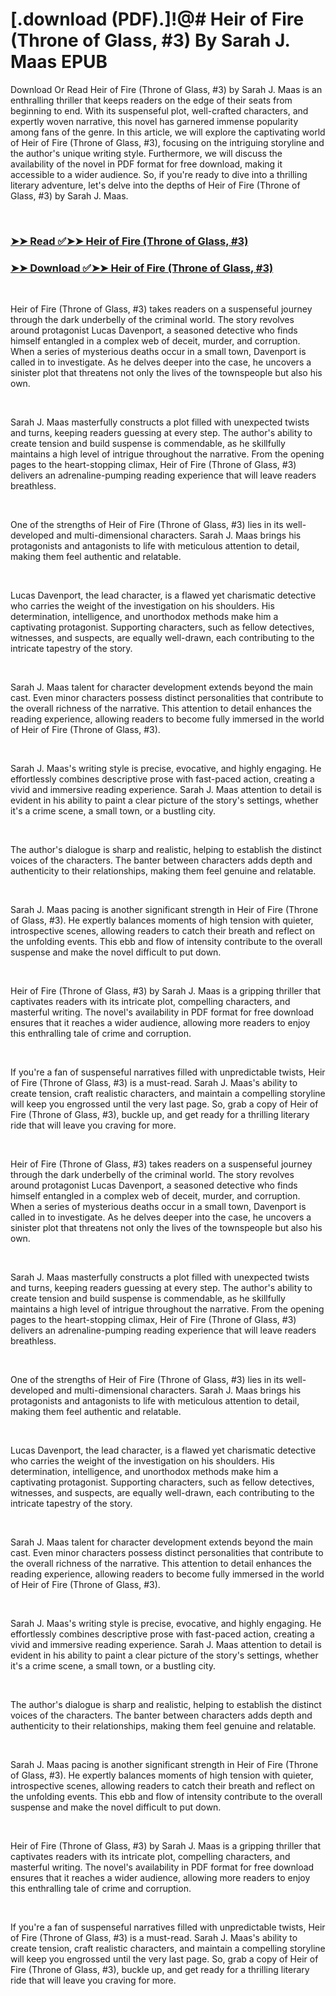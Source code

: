 # [.download (PDF).]!@# Heir of Fire (Throne of Glass, #3) By Sarah J. Maas EPUB

<p>Download Or Read Heir of Fire (Throne of Glass, #3) by Sarah J. Maas is an enthralling thriller that keeps readers on the edge of their seats from beginning to end. With its suspenseful plot, well-crafted characters, and expertly woven narrative, this novel has garnered immense popularity among fans of the genre. In this article, we will explore the captivating world of Heir of Fire (Throne of Glass, #3), focusing on the intriguing storyline and the author's unique writing style. Furthermore, we will discuss the availability of the novel in PDF format for free download, making it accessible to a wider audience. So, if you're ready to dive into a thrilling literary adventure, let's delve into the depths of Heir of Fire (Throne of Glass, #3) by Sarah J. Maas.</p>
<p>&nbsp;</p>

### [➤➤ Read ✅➤➤ Heir of Fire (Throne of Glass, #3)](https://pdf2worldwide.blogspot.com/id/76706470)

### [➤➤ Download ✅➤➤ Heir of Fire (Throne of Glass, #3)](https://pdf2worldwide.blogspot.com/id/76706470)

<p>&nbsp;</p>
<p>Heir of Fire (Throne of Glass, #3) takes readers on a suspenseful journey through the dark underbelly of the criminal world. The story revolves around protagonist Lucas Davenport, a seasoned detective who finds himself entangled in a complex web of deceit, murder, and corruption. When a series of mysterious deaths occur in a small town, Davenport is called in to investigate. As he delves deeper into the case, he uncovers a sinister plot that threatens not only the lives of the townspeople but also his own.</p>
<p>&nbsp;</p>
<p>Sarah J. Maas masterfully constructs a plot filled with unexpected twists and turns, keeping readers guessing at every step. The author's ability to create tension and build suspense is commendable, as he skillfully maintains a high level of intrigue throughout the narrative. From the opening pages to the heart-stopping climax, Heir of Fire (Throne of Glass, #3) delivers an adrenaline-pumping reading experience that will leave readers breathless.</p>
<p>&nbsp;</p>
<p>One of the strengths of Heir of Fire (Throne of Glass, #3) lies in its well-developed and multi-dimensional characters. Sarah J. Maas brings his protagonists and antagonists to life with meticulous attention to detail, making them feel authentic and relatable.</p>
<p>&nbsp;</p>
<p>Lucas Davenport, the lead character, is a flawed yet charismatic detective who carries the weight of the investigation on his shoulders. His determination, intelligence, and unorthodox methods make him a captivating protagonist. Supporting characters, such as fellow detectives, witnesses, and suspects, are equally well-drawn, each contributing to the intricate tapestry of the story.</p>
<p>&nbsp;</p>
<p>Sarah J. Maas talent for character development extends beyond the main cast. Even minor characters possess distinct personalities that contribute to the overall richness of the narrative. This attention to detail enhances the reading experience, allowing readers to become fully immersed in the world of Heir of Fire (Throne of Glass, #3).</p>
<p>&nbsp;</p>
<p>Sarah J. Maas's writing style is precise, evocative, and highly engaging. He effortlessly combines descriptive prose with fast-paced action, creating a vivid and immersive reading experience. Sarah J. Maas attention to detail is evident in his ability to paint a clear picture of the story's settings, whether it's a crime scene, a small town, or a bustling city.</p>
<p>&nbsp;</p>
<p>The author's dialogue is sharp and realistic, helping to establish the distinct voices of the characters. The banter between characters adds depth and authenticity to their relationships, making them feel genuine and relatable.</p>
<p>&nbsp;</p>
<p>Sarah J. Maas pacing is another significant strength in Heir of Fire (Throne of Glass, #3). He expertly balances moments of high tension with quieter, introspective scenes, allowing readers to catch their breath and reflect on the unfolding events. This ebb and flow of intensity contribute to the overall suspense and make the novel difficult to put down.</p>
<p>&nbsp;</p>
<p>Heir of Fire (Throne of Glass, #3) by Sarah J. Maas is a gripping thriller that captivates readers with its intricate plot, compelling characters, and masterful writing. The novel's availability in PDF format for free download ensures that it reaches a wider audience, allowing more readers to enjoy this enthralling tale of crime and corruption.</p>
<p>&nbsp;</p>
<p>If you're a fan of suspenseful narratives filled with unpredictable twists, Heir of Fire (Throne of Glass, #3) is a must-read. Sarah J. Maas's ability to create tension, craft realistic characters, and maintain a compelling storyline will keep you engrossed until the very last page. So, grab a copy of Heir of Fire (Throne of Glass, #3), buckle up, and get ready for a thrilling literary ride that will leave you craving for more.</p>
<p>&nbsp;</p>
<p>Heir of Fire (Throne of Glass, #3) takes readers on a suspenseful journey through the dark underbelly of the criminal world. The story revolves around protagonist Lucas Davenport, a seasoned detective who finds himself entangled in a complex web of deceit, murder, and corruption. When a series of mysterious deaths occur in a small town, Davenport is called in to investigate. As he delves deeper into the case, he uncovers a sinister plot that threatens not only the lives of the townspeople but also his own.</p>
<p>&nbsp;</p>
<p>Sarah J. Maas masterfully constructs a plot filled with unexpected twists and turns, keeping readers guessing at every step. The author's ability to create tension and build suspense is commendable, as he skillfully maintains a high level of intrigue throughout the narrative. From the opening pages to the heart-stopping climax, Heir of Fire (Throne of Glass, #3) delivers an adrenaline-pumping reading experience that will leave readers breathless.</p>
<p>&nbsp;</p>
<p>One of the strengths of Heir of Fire (Throne of Glass, #3) lies in its well-developed and multi-dimensional characters. Sarah J. Maas brings his protagonists and antagonists to life with meticulous attention to detail, making them feel authentic and relatable.</p>
<p>&nbsp;</p>
<p>Lucas Davenport, the lead character, is a flawed yet charismatic detective who carries the weight of the investigation on his shoulders. His determination, intelligence, and unorthodox methods make him a captivating protagonist. Supporting characters, such as fellow detectives, witnesses, and suspects, are equally well-drawn, each contributing to the intricate tapestry of the story.</p>
<p>&nbsp;</p>
<p>Sarah J. Maas talent for character development extends beyond the main cast. Even minor characters possess distinct personalities that contribute to the overall richness of the narrative. This attention to detail enhances the reading experience, allowing readers to become fully immersed in the world of Heir of Fire (Throne of Glass, #3).</p>
<p>&nbsp;</p>
<p>Sarah J. Maas's writing style is precise, evocative, and highly engaging. He effortlessly combines descriptive prose with fast-paced action, creating a vivid and immersive reading experience. Sarah J. Maas attention to detail is evident in his ability to paint a clear picture of the story's settings, whether it's a crime scene, a small town, or a bustling city.</p>
<p>&nbsp;</p>
<p>The author's dialogue is sharp and realistic, helping to establish the distinct voices of the characters. The banter between characters adds depth and authenticity to their relationships, making them feel genuine and relatable.</p>
<p>&nbsp;</p>
<p>Sarah J. Maas pacing is another significant strength in Heir of Fire (Throne of Glass, #3). He expertly balances moments of high tension with quieter, introspective scenes, allowing readers to catch their breath and reflect on the unfolding events. This ebb and flow of intensity contribute to the overall suspense and make the novel difficult to put down.</p>
<p>&nbsp;</p>
<p>Heir of Fire (Throne of Glass, #3) by Sarah J. Maas is a gripping thriller that captivates readers with its intricate plot, compelling characters, and masterful writing. The novel's availability in PDF format for free download ensures that it reaches a wider audience, allowing more readers to enjoy this enthralling tale of crime and corruption.</p>
<p>&nbsp;</p>
<p>If you're a fan of suspenseful narratives filled with unpredictable twists, Heir of Fire (Throne of Glass, #3) is a must-read. Sarah J. Maas's ability to create tension, craft realistic characters, and maintain a compelling storyline will keep you engrossed until the very last page. So, grab a copy of Heir of Fire (Throne of Glass, #3), buckle up, and get ready for a thrilling literary ride that will leave you craving for more.</p>
<p>&nbsp;</p>
